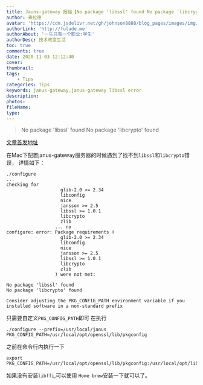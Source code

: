 ```yaml
---
title: Jauns-gateway 报错【No package 'libssl' found No package 'libcrypto' found】
author: 弗拉德
avatar: 'https://cdn.jsdelivr.net/gh/johnson8888/blog_pages/images/img/avatar.jpg'
authorLink: 'http://fulade.me'
authorAbout: '一生只有一个职业:学生'
authorDesc: 技术改变生活
toc: true
comments: true
date: 2020-11-03 12:12:40
cover:
thumbnail:
tags: 
    - Tips
categories: Tips
keywords: janus-gateway,janus-gateway libssl error
description:
photos:
fileName:
type:
---
```


> No package 'libssl' found
No package 'libcrypto' found
<!--more-->
[文章首发地址](http://fulade.me/tips-janus-openssl-1.html)

在Mac下配置janus-gateway服务器的时候遇到了找不到`libssl`和`libcrypto`错误，
详情如下：
```
./configure
...
checking for
                    glib-2.0 >= 2.34
					libconfig
                    nice
                    jansson >= 2.5
                    libssl >= 1.0.1
                    libcrypto
                    zlib
                  ... no
configure: error: Package requirements (
                    glib-2.0 >= 2.34
					libconfig
                    nice
                    jansson >= 2.5
                    libssl >= 1.0.1
                    libcrypto
                    zlib
                  ) were not met:

No package 'libssl' found
No package 'libcrypto' found

Consider adjusting the PKG_CONFIG_PATH environment variable if you
installed software in a non-standard prefix
```
只需要自定义`PKG_CONFIG_PATH`即可
在执行  
```
./configure --prefix=/usr/local/janus PKG_CONFIG_PATH=/usr/local/opt/openssl/lib/pkgconfig
```
之前在命令行内执行一下
```
export PKG_CONFIG_PATH=/usr/local/opt/openssl/lib/pkgconfig:/usr/local/opt/libffi/lib/pkgconfig
 ```
如果没有安装`libffi`,可以使用 `Home brew`安装一下就可以了。
